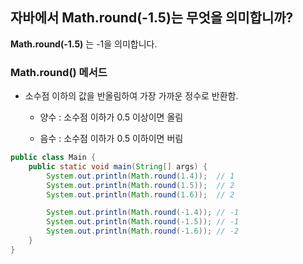 ## 자바에서 Math.round(-1.5)는 무엇을 의미합니까?

**Math.round(-1.5)** 는 -1을 의미합니다.

### Math.round() 메서드

- 소수점 이하의 값을 반올림하여 가장 가까운 정수로 반환함.

  - 양수 : 소수점 이하가 0.5 이상이면 올림

  - 음수 : 소수점 이하가 0.5 이하이면 버림

```java
public class Main {
    public static void main(String[] args) {
        System.out.println(Math.round(1.4));  // 1
        System.out.println(Math.round(1.5));  // 2
        System.out.println(Math.round(1.6));  // 2

        System.out.println(Math.round(-1.4)); // -1
        System.out.println(Math.round(-1.5)); // -1
        System.out.println(Math.round(-1.6)); // -2
    }
}
```
